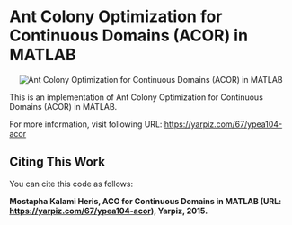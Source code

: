 # Ant Colony Optimization for Continuous Domains (ACOR) in MATLAB

<p align = "center">
    <img src = "https://yarpiz.com/wp-content/uploads/2015/09/ypea104-acor.jpg" alt = "Ant Colony Optimization for Continuous Domains (ACOR) in MATLAB">
</p>

This is an implementation of Ant Colony Optimization for Continuous Domains (ACOR) in MATLAB.

For more information, visit following URL:
https://yarpiz.com/67/ypea104-acor

## Citing This Work
You can cite this code as follows:

**Mostapha Kalami Heris, ACO for Continuous Domains in MATLAB (URL: https://yarpiz.com/67/ypea104-acor), Yarpiz, 2015.**
